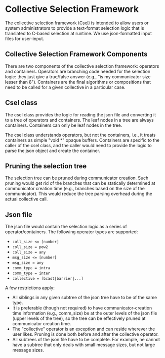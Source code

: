 # Collective Selection Framework

The collective selection framework (Csel) is intended to allow users or
system administrators to provide a text-format selection logic that is
translated to C-based selection at runtime. We use json-formatted input
files for user-input.

## Collective Selection Framework Components

There are two components of the collective selection framework:
operators and containers. Operators are branching code needed for the
selection logic: they just give a true/false answer (e.g., "is my
communicator size lesser than 8"). Containers are the final algorithms
or compositions that need to be called for a given collective in a
particular case.

## Csel class

The csel class provides the logic for reading the json file and
converting it to a tree of operators and containers. The leaf nodes in a
tree are always containers. Containers can only be leaf nodes in the
tree.

The csel class understands operators, but not the containers, i.e., it
treats containers as simple "void \*" opaque buffers. Containers are
specific to the caller of the csel class, and the caller would need to
provide the logic to parse the json object and create the container.

## Pruning the selection tree

The selection tree can be pruned during communicator creation. Such
pruning would get rid of the branches that can be statically determined
at communicator creation time (e.g., branches based on the size of the
communicator). This would reduce the tree parsing overhead during the
actual collective call.

## Json file

The json file would contain the selection logic as a series of
operator/containers. The following operator types are supported:

- `coll_size <= [number]`
- `coll_size = pow2`
- `coll_size = any`
- `msg_size <= [number]`
- `msg_size = any`
- `comm_type = intra`
- `comm_type = inter`
- `collective = [bcast|barrier|...]`

A few restrictions apply:

- All siblings in any given subtree of the json tree have to be of the
  same type.
- It is preferable (though not required) to have communicator-creation
  time information (e.g., comm_size) be at the outer levels of the
  json file (upper levels of the tree), so the tree can be effectively
  pruned at communicator creation time.
- The "collective" operator is an exception and can reside wherever
  the user likes. Pruning is done both before and after the collective
  operator.
- All subtrees of the json file have to be complete. For example, ne
  cannot have a subtree that only deals with small message sizes, but
  not large message sizes.
